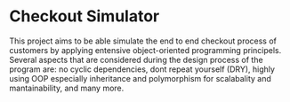 # Checkout Simulator
This project aims to be able simulate the end to end checkout process of customers by applying entensive object-oriented programming principels. Several aspects that are considered during the design process of the program are: no cyclic dependencies, dont repeat yourself (DRY), highly using OOP especially inheritance and polymorphism for scalabality and mantainability, and many more.
